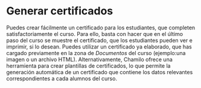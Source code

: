 # Generar certificados

Puedes crear fácilmente un certificado para los estudiantes, que completen satisfactoriamente el curso. Para ello, basta con hacer que en el último paso del curso se muestre el certificado, que los estudiantes pueden ver e imprimir, si lo desean. Puedes utilizar un certificado ya elaborado, que has cargado previamente en la zona de _Documentos_ del curso \(ejemplo:una imagen o un archivo HTML\). Alternativamente, Chamilo ofrece una herramienta para crear plantillas de certificados, lo que permite la generación automática de un certificado que contiene los datos relevantes correspondientes a cada alumnos del curso.

